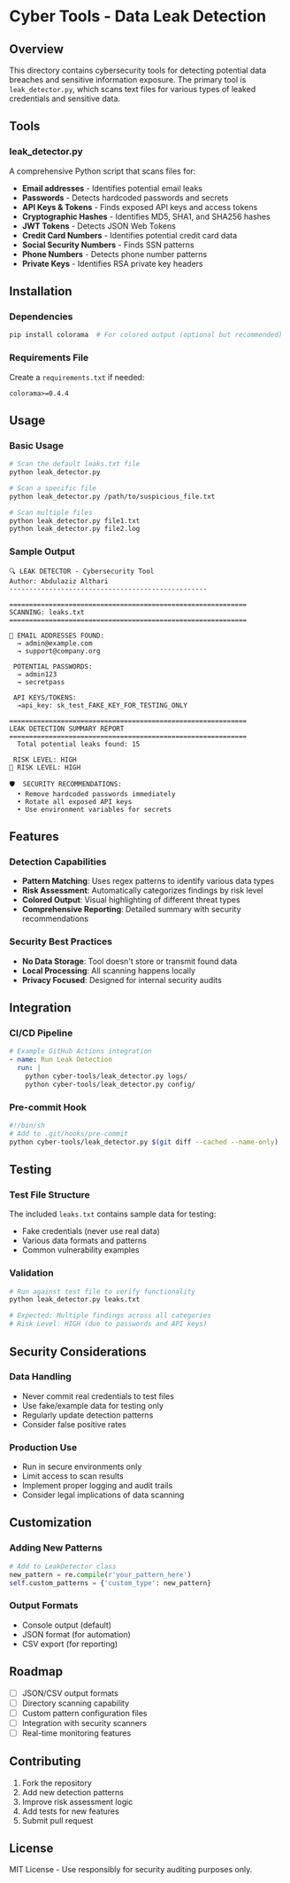 # Cyber Tools - Data Leak Detection

## Overview
This directory contains cybersecurity tools for detecting potential data breaches and sensitive information exposure. The primary tool is `leak_detector.py`, which scans text files for various types of leaked credentials and sensitive data.

## Tools

### leak_detector.py
A comprehensive Python script that scans files for:
- **Email addresses** - Identifies potential email leaks
- **Passwords** - Detects hardcoded passwords and secrets
- **API Keys & Tokens** - Finds exposed API keys and access tokens
- **Cryptographic Hashes** - Identifies MD5, SHA1, and SHA256 hashes
- **JWT Tokens** - Detects JSON Web Tokens
- **Credit Card Numbers** - Identifies potential credit card data
- **Social Security Numbers** - Finds SSN patterns
- **Phone Numbers** - Detects phone number patterns
- **Private Keys** - Identifies RSA private key headers

## Installation

### Dependencies
```bash
pip install colorama  # For colored output (optional but recommended)
```

### Requirements File
Create a `requirements.txt` if needed:
```
colorama>=0.4.4
```

## Usage

### Basic Usage
```bash
# Scan the default leaks.txt file
python leak_detector.py

# Scan a specific file
python leak_detector.py /path/to/suspicious_file.txt

# Scan multiple files
python leak_detector.py file1.txt
python leak_detector.py file2.log
```

### Sample Output
```
🔍 LEAK DETECTOR - Cybersecurity Tool
Author: Abdulaziz Althari
--------------------------------------------------

============================================================
SCANNING: leaks.txt
============================================================

📧 EMAIL ADDRESSES FOUND:
  → admin@example.com
  → support@company.org

 POTENTIAL PASSWORDS:
  → admin123
  → secretpass

 API KEYS/TOKENS:
  →api_key: sk_test_FAKE_KEY_FOR_TESTING_ONLY

============================================================
LEAK DETECTION SUMMARY REPORT
============================================================
  Total potential leaks found: 15

 RISK LEVEL: HIGH
🚨 RISK LEVEL: HIGH

🛡️  SECURITY RECOMMENDATIONS:
  • Remove hardcoded passwords immediately
  • Rotate all exposed API keys
  • Use environment variables for secrets
```

## Features

### Detection Capabilities
- **Pattern Matching**: Uses regex patterns to identify various data types
- **Risk Assessment**: Automatically categorizes findings by risk level
- **Colored Output**: Visual highlighting of different threat types
- **Comprehensive Reporting**: Detailed summary with security recommendations

### Security Best Practices
- **No Data Storage**: Tool doesn't store or transmit found data
- **Local Processing**: All scanning happens locally
- **Privacy Focused**: Designed for internal security audits

## Integration

### CI/CD Pipeline
```yaml
# Example GitHub Actions integration
- name: Run Leak Detection
  run: |
    python cyber-tools/leak_detector.py logs/
    python cyber-tools/leak_detector.py config/
```

### Pre-commit Hook
```bash
#!/bin/sh
# Add to .git/hooks/pre-commit
python cyber-tools/leak_detector.py $(git diff --cached --name-only)
```

## Testing

### Test File Structure
The included `leaks.txt` contains sample data for testing:
- Fake credentials (never use real data)
- Various data formats and patterns
- Common vulnerability examples

### Validation
```bash
# Run against test file to verify functionality
python leak_detector.py leaks.txt

# Expected: Multiple findings across all categories
# Risk Level: HIGH (due to passwords and API keys)
```

## Security Considerations

### Data Handling
- Never commit real credentials to test files
- Use fake/example data for testing only
- Regularly update detection patterns
- Consider false positive rates

### Production Use
- Run in secure environments only
- Limit access to scan results
- Implement proper logging and audit trails
- Consider legal implications of data scanning

## Customization

### Adding New Patterns
```python
# Add to LeakDetector class
new_pattern = re.compile(r'your_pattern_here')
self.custom_patterns = {'custom_type': new_pattern}
```

### Output Formats
- Console output (default)
- JSON format (for automation)
- CSV export (for reporting)

## Roadmap
- [ ] JSON/CSV output formats
- [ ] Directory scanning capability
- [ ] Custom pattern configuration files
- [ ] Integration with security scanners
- [ ] Real-time monitoring features

## Contributing
1. Fork the repository
2. Add new detection patterns
3. Improve risk assessment logic
4. Add tests for new features
5. Submit pull request

## License
MIT License - Use responsibly for security auditing purposes only.
